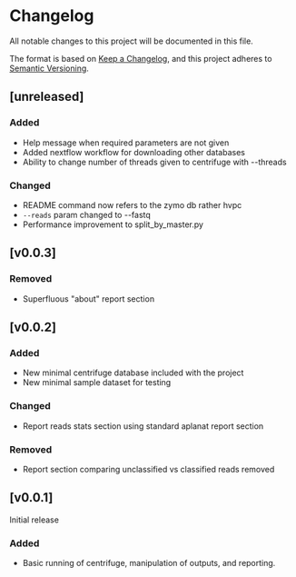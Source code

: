 # Changelog
All notable changes to this project will be documented in this file.

The format is based on [Keep a Changelog](https://keepachangelog.com/en/1.0.0/),
and this project adheres to [Semantic Versioning](https://semver.org/spec/v2.0.0.html).

## [unreleased]
### Added
- Help message when required parameters are not given
- Added nextflow workflow for downloading other databases
- Ability to change number of threads given to centrifuge with --threads

### Changed
- README command now refers to the zymo db rather hvpc
- `--reads` param changed to --fastq
- Performance improvement to split_by_master.py

## [v0.0.3]

### Removed
- Superfluous "about" report section 

## [v0.0.2]

### Added
- New minimal centrifuge database included with the project
- New minimal sample dataset for testing

### Changed
- Report reads stats section using standard aplanat report section

### Removed
- Report section comparing unclassified vs classified reads removed

## [v0.0.1]

Initial release

### Added
- Basic running of centrifuge, manipulation of outputs, and reporting.
